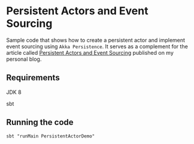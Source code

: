 # Persistent Actors and Event Sourcing
Sample code that shows how to create a persistent actor and implement event sourcing using `Akka Persistence`. It serves as a complement for the article called [Persistent Actors and Event Sourcing](https://serdeliverance.github.io/blog/blog/persistent-actors/) published on my personal blog.

## Requirements
JDK 8

sbt
## Running the code

`sbt "runMain PersistentActorDemo"`